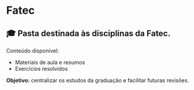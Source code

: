 # Fatec

## 🎓 Pasta destinada às disciplinas da Fatec.

Conteúdo disponível:

* Materiais de aula e resumos
* Exercícios resolvidos

<strong>Objetivo:</strong> centralizar os estudos da graduação e facilitar futuras revisões.